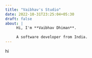 ```yaml
---
title: "Vaibhav's Studio"
date: 2022-10-31T23:25:04+05:30
draft: false
about: |
     Hi, I'm **Vaibhav Dhiman**.
     
     A software developer from India.
---
```


hi
